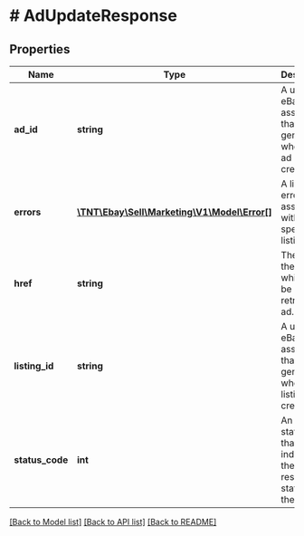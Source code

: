 # # AdUpdateResponse

## Properties

Name | Type | Description | Notes
------------ | ------------- | ------------- | -------------
**ad_id** | **string** | A unique eBay-assigned ID that is generated when the ad is created. | [optional]
**errors** | [**\TNT\Ebay\Sell\Marketing\V1\Model\Error[]**](Error.md) | A list of errors associated with the specified listing ID. | [optional]
**href** | **string** | The URI for the ad, which can be used to retrieve the ad. | [optional]
**listing_id** | **string** | A unique eBay-assigned ID that is generated when the listing is created. | [optional]
**status_code** | **int** | An HTTP status code that indicates the response-status of the request. | [optional]

[[Back to Model list]](../../README.md#models) [[Back to API list]](../../README.md#endpoints) [[Back to README]](../../README.md)
